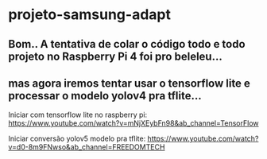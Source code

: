 # projeto-samsung-adapt
## Bom.. A tentativa de colar o código todo e todo projeto no Raspberry Pi 4 foi pro beleleu...
## mas agora iremos tentar usar o tensorflow lite e processar o modelo yolov4 pra tflite...

Iniciar com tensorflow lite no raspberry pi:
https://www.youtube.com/watch?v=mNjXEybFn98&ab_channel=TensorFlow

Iniciar conversão yolov5 modelo pra tflite:
https://www.youtube.com/watch?v=d0-8m9FNwso&ab_channel=FREEDOMTECH
